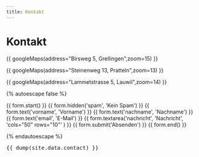 ```yaml
---
title: Kontakt
---
```


# Kontakt


{{ googleMaps(address="Birsweg 5, Grellingen",zoom=15) }}

{{ googleMaps(address="Steinenweg 13, Pratteln",zoom=13) }}

{{ googleMaps(address="Lammetstrasse 5, Lauwil",zoom=14) }}


{% autoescape false %}

{{ form.start() }}
{{ form.hidden('spam', 'Kein Spam') }}
{{ form.text('vorname', 'Vorname') }}
{{ form.text('nachname', 'Nachname') }}
{{ form.text('email', 'E-Mail') }}
{{ form.textarea('nachricht', 'Nachricht', 'cols="50" rows="10"' ) }}
{{ form.submit('Absenden') }}
{{ form.end() }}

{% endautoescape %}



<pre>{{ dump(site.data.contact) }}</pre>